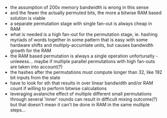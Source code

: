 - the assumption of 200x memory bandwidth is wrong in this sense
- and the fewer the actually permuted bits, the more a bitwise RAM based solution is viable
- a separate permutation stage with single fan-out is always cheap in RAM
- what is needed is a high fan-out for the permutation stage, ie. hashing myriads of words together in some pattern that is easy with some hardware shifts and multiply-accumlate units, but causes bandwidth growth for the RAM
- the RAM based permutation is always a single operation unfortunatly - unleeess... maybe if multiple parallel permutations with high fan-outs are taken into account(?)
- the hashes after the permutations must compute longer than 32, like 192 bit inputs from the state
- have to look for sth that results in over linear bandwidth and/or RAM count if willing to perform bitwise calculations
- leveraging avalanche effect of multiple different small permutations through several 'inner' rounds can result in difficult mixing outcome(?) but that doesn't mean it can't be done in RAM in the same multiple steps...
